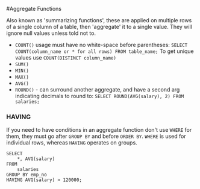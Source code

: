 #Aggregate Functions

Also known as 'summarizing functions', these are applied on multiple rows of a single column of a table, then 'aggregate' it to a single value.  They will ignore null values unless told not to.

- `COUNT()` usage must have no white-space before parentheses:
`SELECT COUNT(column_name or * for all rows) FROM table_name;`
To get unique values use `COUNT(DISTINCT column_name)`
- `SUM()`
- `MIN()`
- `MAX()`
- `AVG()`
- `ROUND()` - can surround another aggregate, and have a second arg indicating decimals to round to: 
`SELECT ROUND(AVG(salary), 2) FROM salaries;`

### HAVING
If you need to have conditions in an aggregate function don't use `WHERE` for them, they must go after `GROUP BY` and before `ORDER BY`.  `WHERE` is used for individual rows, whereas `HAVING` operates on groups.
```
SELECT 
    *, AVG(salary)
FROM
    salaries
GROUP BY emp_no
HAVING AVG(salary) > 120000;
```